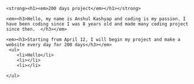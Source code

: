 <!DOCTYPE html>
<html>
  <head>
    <title>200 days project</title>
   <!--link type-->
    <link type="text/css" rel="stylesheet" href="stylesheet.css"/>
  </head>
  
  <body>
    <!--menu bar-->
  
   <!--title-->
    <strong><h1><em>200 days project</em></h1></strong>
   <!--introductery paragraph-->
    <em><h3>Hello, my name is Anshul Kashyap and coding is my passion. I have been coding since I was 8 years old and made many coding project since then.  </h3></em>
   <!--second introductery project-->
    <em><h3>Starting from April 12, I will begin my project and make a website every day for 200 days</h3></em>
     <ul>
        <li>Hello</li>
        <li></li>
        <li></li>
     
    </ul>
  </body>
</html>
 
